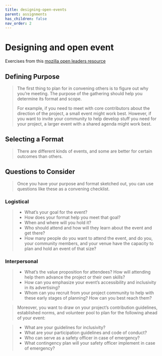 ```yaml
---
title: designing-open-events
parent: assignments
has_children: false
nav_order: 2
---
```


# Designing and open event

Exercises from this [mozilla open leaders resource](https://mozilla.github.io/open-leadership-training-series/articles/running-awesome-community-events/designing-an-open-event/)

## Defining Purpose

> The first thing to plan for in convening others is to figure out why you’re meeting. The purpose of the gathering should help you determine its format and scope.
>
> For example, if you need to meet with core contributors about the direction of the project, a small event might work best. However, if you want to invite your community to help develop stuff you need for your project, a larger event with a shared agenda might work best.

## Selecting a Format

> There are different kinds of events, and some are better for certain outcomes than others.

## Questions to Consider

> Once you have your purpose and format sketched out, you can use questions like these as a convening checklist.

### Logistical

> * What’s your goal for the event?
> * How does your format help you meet that goal?
> * When and where will you hold it?
> * Who should attend and how will they learn about the event and get there?
> * How many people do you want to attend the event, and do you, your community members, and your venue have the capacity to plan and hold an event of that size?

### Interpersonal

> * What’s the value proposition for attendees? How will attending help them advance the project or their own skills?
> * How can you emphasize your event’s accessibility and inclusivity in its advertising?
> * Whom can you recruit from your project community to help with these early stages of planning? How can you best reach them?

  > Moreover, you want to draw on your project’s contribution guidelines, established norms, and volunteer pool to plan for the following ahead of your event:

> * What are your guidelines for inclusivity?
> * What are your participation guidelines and code of conduct?
> * Who can serve as a safety officer in case of emergency?
> * What contingency plan will your safety officer implement in case of emergency?
